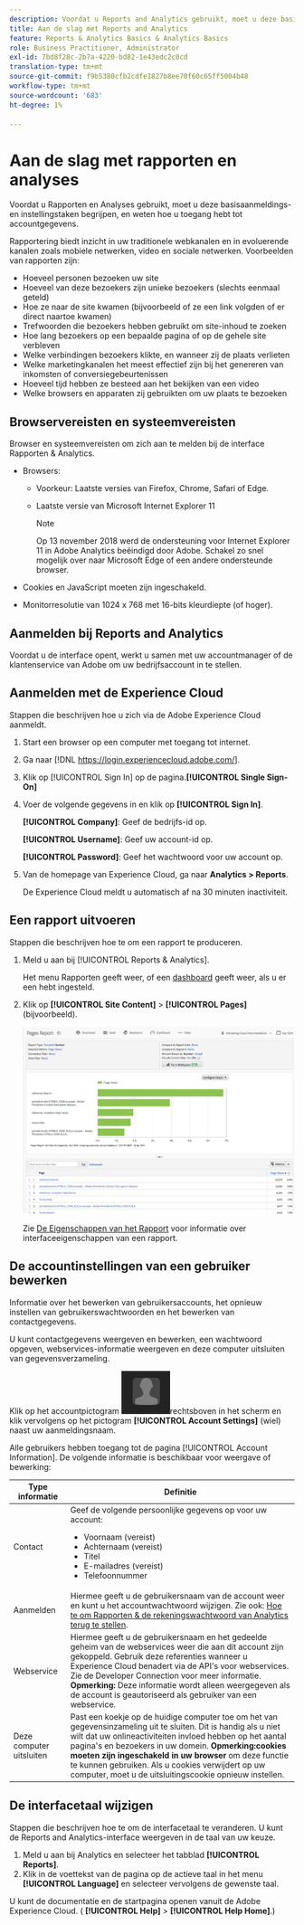 ```yaml
---
description: Voordat u Reports and Analytics gebruikt, moet u deze basistaken voor aanmelding en installatie begrijpen en controleren hoe u toegang krijgt tot accountgegevens.
title: Aan de slag met Reports and Analytics
feature: Reports & Analytics Basics & Analytics Basics
role: Business Practitioner, Administrator
exl-id: 7bd8f28c-2b7a-4220-bd82-1e43edc2c0cd
translation-type: tm+mt
source-git-commit: f9b5380cfb2cdfe1827b8ee70f60c65ff5004b48
workflow-type: tm+mt
source-wordcount: '683'
ht-degree: 1%

---
```


# Aan de slag met rapporten en analyses

Voordat u Rapporten en Analyses gebruikt, moet u deze basisaanmeldings- en instellingstaken begrijpen, en weten hoe u toegang hebt tot accountgegevens.

Rapportering biedt inzicht in uw traditionele webkanalen en in evoluerende kanalen zoals mobiele netwerken, video en sociale netwerken. Voorbeelden van rapporten zijn:

* Hoeveel personen bezoeken uw site
* Hoeveel van deze bezoekers zijn unieke bezoekers (slechts eenmaal geteld)
* Hoe ze naar de site kwamen (bijvoorbeeld of ze een link volgden of er direct naartoe kwamen)
* Trefwoorden die bezoekers hebben gebruikt om site-inhoud te zoeken
* Hoe lang bezoekers op een bepaalde pagina of op de gehele site verbleven
* Welke verbindingen bezoekers klikte, en wanneer zij de plaats verlieten
* Welke marketingkanalen het meest effectief zijn bij het genereren van inkomsten of conversiegebeurtenissen
* Hoeveel tijd hebben ze besteed aan het bekijken van een video
* Welke browsers en apparaten zij gebruikten om uw plaats te bezoeken

## Browservereisten en systeemvereisten

Browser en systeemvereisten om zich aan te melden bij de interface Rapporten &amp; Analytics.

* Browsers:

   * Voorkeur: Laatste versies van Firefox, Chrome, Safari of Edge.
   * Laatste versie van Microsoft Internet Explorer 11

      >[!NOTE]
      >
      >Op 13 november 2018 werd de ondersteuning voor Internet Explorer 11 in Adobe Analytics beëindigd door Adobe. Schakel zo snel mogelijk over naar Microsoft Edge of een andere ondersteunde browser.

* Cookies en JavaScript moeten zijn ingeschakeld.
* Monitorresolutie van 1024 x 768 met 16-bits kleurdiepte (of hoger).

## Aanmelden bij Reports and Analytics

Voordat u de interface opent, werkt u samen met uw accountmanager of de klantenservice van Adobe om uw bedrijfsaccount in te stellen.

## Aanmelden met de Experience Cloud

Stappen die beschrijven hoe u zich via de Adobe Experience Cloud aanmeldt.

1. Start een browser op een computer met toegang tot internet.
1. Ga naar [!DNL https://login.experiencecloud.adobe.com/].
1. Klik op [!UICONTROL Sign In] op de pagina.**[!UICONTROL Single Sign-On]**
1. Voer de volgende gegevens in en klik op **[!UICONTROL Sign In]**.

   **[!UICONTROL Company]**: Geef de bedrijfs-id op.

   **[!UICONTROL Username]**: Geef uw account-id op.

   **[!UICONTROL Password]**: Geef het wachtwoord voor uw account op.
1. Van de homepage van Experience Cloud, ga naar **Analytics > Reports**.

   De Experience Cloud meldt u automatisch af na 30 minuten inactiviteit.

## Een rapport uitvoeren

Stappen die beschrijven hoe te om een rapport te produceren.

1. Meld u aan bij [!UICONTROL Reports & Analytics].

   Het menu Rapporten geeft weer, of een [dashboard](/help/analyze/reports-analytics/dashboard.md) geeft weer, als u er een hebt ingesteld.

1. Klik op **[!UICONTROL Site Content]** > **[!UICONTROL Pages]** (bijvoorbeeld).

   ![](assets/pages_report.png)

   Zie [De Eigenschappen van het Rapport](/help/analyze/reports-analytics/overview/report-overview.md) voor informatie over interfaceeigenschappen van een rapport.

## De accountinstellingen van een gebruiker bewerken

Informatie over het bewerken van gebruikersaccounts, het opnieuw instellen van gebruikerswachtwoorden en het bewerken van contactgegevens.

U kunt contactgegevens weergeven en bewerken, een wachtwoord opgeven, webservices-informatie weergeven en deze computer uitsluiten van gegevensverzameling.

Klik op het accountpictogram ![](assets/account.png)rechtsboven in het scherm en klik vervolgens op het pictogram **[!UICONTROL Account Settings]** (wiel) naast uw aanmeldingsnaam.

Alle gebruikers hebben toegang tot de pagina [!UICONTROL Account Information]. De volgende informatie is beschikbaar voor weergave of bewerking:

| Type informatie | Definitie |
| --- | --- |
| Contact | Geef de volgende persoonlijke gegevens op voor uw account:<ul><li>Voornaam (vereist)</li><li>Achternaam (vereist)</li><li>Titel</li><li>E-mailadres (vereist)</li><li>Telefoonnummer</li></ul> |
| Aanmelden | Hiermee geeft u de gebruikersnaam van de account weer en kunt u het accountwachtwoord wijzigen. Zie ook: [Hoe te om Rapporten &amp; de rekeningswachtwoord van Analytics terug te stellen](https://experienceleague.adobe.com/docs/analytics/technotes/troubleshoot-login.html?lang=en). |
| Webservice | Hiermee geeft u de gebruikersnaam en het gedeelde geheim van de webservices weer die aan dit account zijn gekoppeld. Gebruik deze referenties wanneer u Experience Cloud benadert via de API&#39;s voor webservices. Zie de Developer Connection voor meer informatie. **Opmerking:** Deze informatie wordt alleen weergegeven als de account is geautoriseerd als gebruiker van een webservice. |
| Deze computer uitsluiten | Past een koekje op de huidige computer toe om het van gegevensinzameling uit te sluiten. Dit is handig als u niet wilt dat uw onlineactiviteiten invloed hebben op het aantal pagina&#39;s en bezoekers in uw domein. **Opmerking:cookies moeten zijn ingeschakeld in uw browser** om deze functie te kunnen gebruiken. Als u cookies verwijdert op uw computer, moet u de uitsluitingscookie opnieuw instellen. |

## De interfacetaal wijzigen

Stappen die beschrijven hoe te om de interfacetaal te veranderen. U kunt de Reports and Analytics-interface weergeven in de taal van uw keuze.

1. Meld u aan bij Analytics en selecteer het tabblad **[!UICONTROL Reports]**.
1. Klik in de voettekst van de pagina op de actieve taal in het menu **[!UICONTROL Language]** en selecteer vervolgens de gewenste taal.

U kunt de documentatie en de startpagina openen vanuit de Adobe Experience Cloud. ( **[!UICONTROL Help]** > **[!UICONTROL Help Home]**.)
